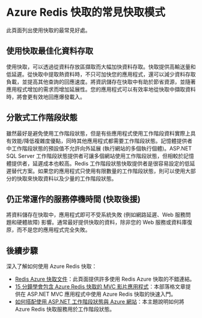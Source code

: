 <properties 
	pageTitle="Azure Redis 快取的常見快取模式" 
	description="了解使用 Azure Redis 快取的位置和原因" 
	services="redis-cache" 
	documentationCenter="" 
	authors="Rick-Anderson" 
	manager="wpickett" 
	editor=""/>

<tags
	ms.service="cache"
	ms.devlang="all"
	ms.topic="article"
	ms.tgt_pltfrm="cache-redis"
	ms.workload="tbd" 
	ms.date="02/21/2015"
	ms.author="riande"/>

# Azure Redis 快取的常見快取模式

此頁面列出使用快取的最常見好處。

## 使用快取最佳化資料存取

使用快取，可以透過從資料存放區擷取而大幅加快資料存取。快取提供高輸送量和低延遲。從快取中提取熱資料時，不只可加快您的應用程式，還可以減少資料存取負載，並提高其他查詢的回應速度。將資訊儲存在快取中有助於節省資源，並隨著應用程式增加的需求而增加延展性。您的應用程式可以有效率地從快取中擷取資料時，將會更有效地回應爆發載入。 

## 分散式工作階段狀態
雖然最好是避免使用工作階段狀態，但是有些應用程式使用工作階段資料實際上具有效能/降低複雜度優點，同時其他應用程式都需要工作階段狀態。記憶體提供者中工作階段狀態的預設值不允許向外延展 (執行網站的多個執行個體)。ASP.NET SQL Server 工作階段狀態提供者可讓多個網站使用工作階段狀態，但相較於記憶體提供者，延遲成本也較高。Redis 工作階段狀態快取提供者是很容易設定的低延遲替代方案。如果您的應用程式只使用有限數量的工作階段狀態，則可以使用大部分的快取來快取資料以及少量的工作階段狀態。

## 仍正常運作的服務停機時間 (快取後援)
 將資料儲存在快取中，應用程式即可不受系統失敗 (例如網路延遲、Web 服務問題和硬體故障) 影響。通常最好提供快取的資料，除非您的 Web 服務或資料庫復原，而不是您的應用程式完全失敗。

## 後續步驟
深入了解如何使用 Azure Redis 快取：
 
- [Redis Azure 快取文件](http://azure.microsoft.com/documentation/services/cache/)：此頁面提供許多使用 Redis Azure 快取的不錯連結。
- [15 分鐘學會包含 Azure Redis 快取的 MVC 影片應用程式](http://azure.microsoft.com/blog/2014/06/05/mvc-movie-app-with-azure-redis-cache-in-15-minutes/)：本部落格文章提供在 ASP.NET MVC 應用程式中使用 Azure Redis 快取的快速入門。
- [如何搭配使用 ASP.NET 工作階段狀態與 Azure 網站](app-service-web/web-sites-dotnet-session-state-caching.md)：本主題說明如何將 Azure Redis 快取服務用於工作階段狀態。





<!--HONumber=49-->